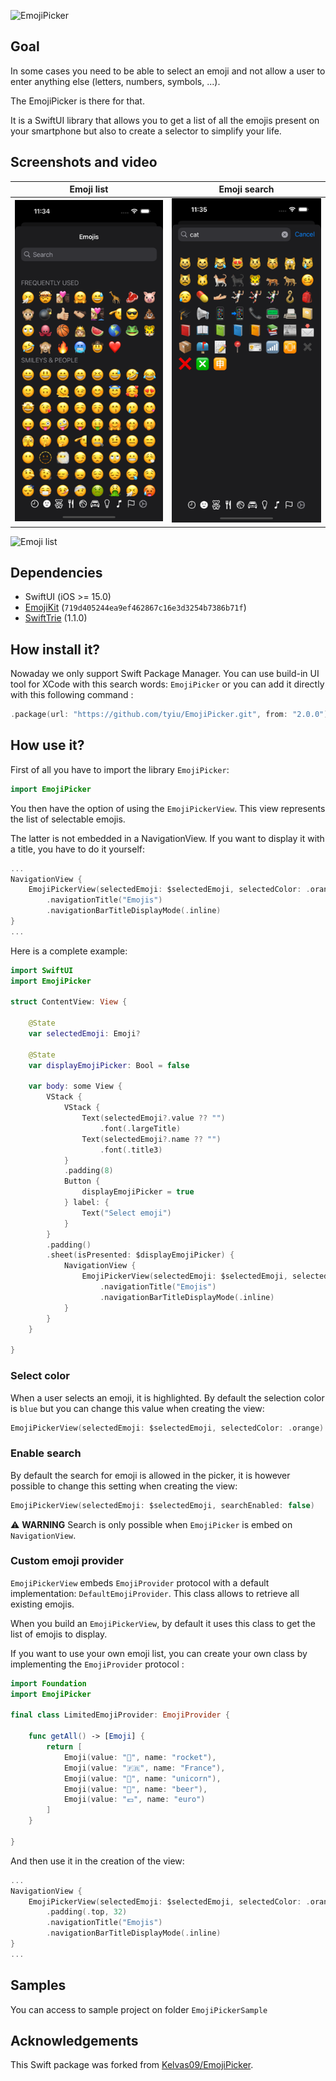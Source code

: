 ![EmojiPicker](./.assets/EmojiPickerFront.png)

## Goal

In some cases you need to be able to select an emoji and not allow a user to enter anything else (letters, numbers, symbols, ...). 

The EmojiPicker is there for that.

It is a SwiftUI library that allows you to get a list of all the emojis present on your smartphone but also to create a selector to simplify your life.

## Screenshots and video

|Emoji list|Emoji search|
|---|---|
|![Emoji list](./.assets/EmojiPicker-1.png)|![Emoji search](./.assets/EmojiPicker-2.png)|

![Emoji list](./.assets/EmojiPicker-Vid.gif)

## Dependencies

- SwiftUI (iOS >= 15.0)
- [EmojiKit](https://github.com/tyiu/EmojiKit) (`719d405244ea9ef462867c16e3d3254b7386b71f`)
- [SwiftTrie](https://github.com/tyiu/swift-trie) (1.1.0)

## How install it?

Nowaday we only support Swift Package Manager. You can use build-in UI tool for XCode with this search words: `EmojiPicker` or you can add it directly with this following command :

```swift
.package(url: "https://github.com/tyiu/EmojiPicker.git", from: "2.0.0")
```

## How use it?

First of all you have to import the library `EmojiPicker`:

```swift
import EmojiPicker
```

You then have the option of using the `EmojiPickerView`. This view represents the list of selectable emojis.

The latter is not embedded in a NavigationView. If you want to display it with a title, you have to do it yourself:

```swift
...
NavigationView {
    EmojiPickerView(selectedEmoji: $selectedEmoji, selectedColor: .orange)
        .navigationTitle("Emojis")
        .navigationBarTitleDisplayMode(.inline)
}
...
```

Here is a complete example:

```swift
import SwiftUI
import EmojiPicker

struct ContentView: View {

    @State
    var selectedEmoji: Emoji?

    @State
    var displayEmojiPicker: Bool = false

    var body: some View {
        VStack {
            VStack {
                Text(selectedEmoji?.value ?? "")
                    .font(.largeTitle)
                Text(selectedEmoji?.name ?? "")
                    .font(.title3)
            }
            .padding(8)
            Button {
                displayEmojiPicker = true
            } label: {
                Text("Select emoji")
            }
        }
        .padding()
        .sheet(isPresented: $displayEmojiPicker) {
            NavigationView {
                EmojiPickerView(selectedEmoji: $selectedEmoji, selectedColor: .orange)
                    .navigationTitle("Emojis")
                    .navigationBarTitleDisplayMode(.inline)
            }
        }
    }

}
```

### Select color

When a user selects an emoji, it is highlighted. By default the selection color is `blue` but you can change this value when creating the view: 

```swift
EmojiPickerView(selectedEmoji: $selectedEmoji, selectedColor: .orange)
```

### Enable search

By default the search for emoji is allowed in the picker, it is however possible to change this setting when creating the view:

```swift
EmojiPickerView(selectedEmoji: $selectedEmoji, searchEnabled: false)
```

⚠️ **WARNING** Search is only possible when `EmojiPicker` is embed on `NavigationView`.

### Custom emoji provider

`EmojiPickerView` embeds `EmojiProvider` protocol with a default implementation: `DefaultEmojiProvider`. This class allows to retrieve all existing emojis. 

When you build an `EmojiPickerView`, by default it uses this class to get the list of emojis to display.

If you want to use your own emoji list, you can create your own class by implementing the `EmojiProvider` protocol :

```swift
import Foundation
import EmojiPicker

final class LimitedEmojiProvider: EmojiProvider {

    func getAll() -> [Emoji] {
        return [
            Emoji(value: "🚀", name: "rocket"),
            Emoji(value: "🇫🇷", name: "France"),
            Emoji(value: "🦄", name: "unicorn"),
            Emoji(value: "🍺", name: "beer"),
            Emoji(value: "💶", name: "euro")
        ]
    }

}
```

And then use it in the creation of the view:

```swift
...
NavigationView {
    EmojiPickerView(selectedEmoji: $selectedEmoji, selectedColor: .orange, emojiProvider: LimitedEmojiProvider())
        .padding(.top, 32)
        .navigationTitle("Emojis")
        .navigationBarTitleDisplayMode(.inline)
}
...
```

## Samples

You can access to sample project on folder `EmojiPickerSample`

## Acknowledgements

This Swift package was forked from [Kelvas09/EmojiPicker](https://github.com/Kelvas09/EmojiPicker).
